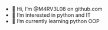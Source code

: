 - 👋 Hi, I’m @M4RV3L08 on github.com
- 👀 I’m interested in python and IT
- 🌱 I’m currently learning python OOP

<!---
M4RV3L08/M4RV3L08 is a ✨ special ✨ repository because its `README.md` (this file) appears on your GitHub profile.
You can click the Preview link to take a look at your changes.
--->
